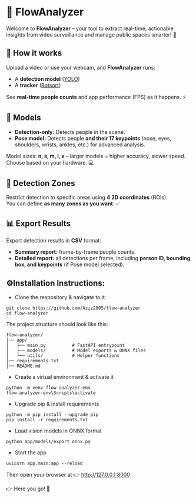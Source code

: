 # 🚀 FlowAnalyzer

Welcome to **FlowAnalyzer** – your tool to extract real-time, actionable insights from video surveillance and manage public spaces smarter! 👀  

## 🎥 How it works
Upload a video or use your webcam, and **FlowAnalyzer** runs:  
- A **detection model** ([YOLO](https://arxiv.org/pdf/1506.02640))  
- A **tracker** ([Botsort](https://arxiv.org/pdf/2206.14651))  

See **real-time people counts** and app performance (FPS) as it happens. ⚡  

## 🧍 Models
- **Detection-only:** Detects people in the scene.  
- **Pose model:** Detects people **and their 17 keypoints** (nose, eyes, shoulders, wrists, ankles, etc.) for advanced analysis.  

Model sizes: **n, s, m, l, x** – larger models = higher accuracy, slower speed. Choose based on your hardware. 💻  

## 📍 Detection Zones
Restrict detection to specific areas using **4 2D coordinates** (ROIs).  
You can define **as many zones as you want**. ✅  

## 📊 Export Results
Export detection results in **CSV** format:  
- **Summary report:** frame-by-frame people counts.  
- **Detailed report:** all detections per frame, including **person ID, bounding box, and keypoints** (if Pose model selected).  


## ⚙️Installation Instructions:

- Clone the respository & navigate to it:
```
git clone https://github.com/Aziz2805/flow-analyzer
cd flow-analyzer
```

The project structure should look like this:

```
flow-analyzer/
│── app/
│   ├── main.py          # FastAPI entrypoint
│   ├── models/          # Model exports & ONNX files
│   └── utils/           # Helper functions
│── requirements.txt
│── README.md
```

- Create a virtual environment & activate it
```
python -m venv flow-analyzer-env
flow-analyzer-env\Scripts\activate 
```
- Upgrade pip & install requirements
```
python -m pip install --upgrade pip
pip install -r requirements.txt
```
- Load vision models in ONNX format
```
python app/models/export_onnx.py
```
- Start the app
```
uvicorn app.main:app --reload
```

Then open your browser at 👉 http://127.0.0.1:8000

👉 Here you go! 🎉
